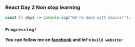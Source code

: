 ### React Day 2 Non stop learning

```js 
const () day3 => console.log("We're done with basics!");
```

### `Progressing!`

**You can follow me on [facebook](https://web.facebook.com/daniel.rey.9440) and let's `build website!`**
